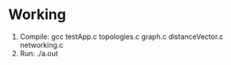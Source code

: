 # Working

1.  Compile:    gcc testApp.c topologies.c graph.c distanceVector.c networking.c
2.  Run:        ./a.out
